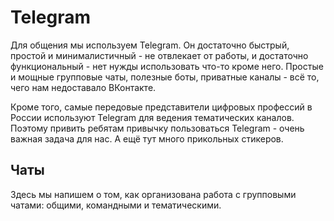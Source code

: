 # Telegram
Для общения мы используем Telegram. Он достаточно быстрый, простой и минималистичный - не отвлекает от работы, и достаточно функциональный - нет нужды использовать что-то кроме него. Простые и мощные групповые чаты, полезные боты, приватные каналы - всё то, чего нам недоставало ВКонтакте.

Кроме того, самые передовые представители цифровых профессий в России используют Telegram для ведения тематических каналов. Поэтому привить ребятам привычку пользоваться Telegram - очень важная задача для нас. А ещё тут много прикольных стикеров.

## Чаты
Здесь мы напишем о том, как организована работа с групповыми чатами: общими, командными и тематическими.
